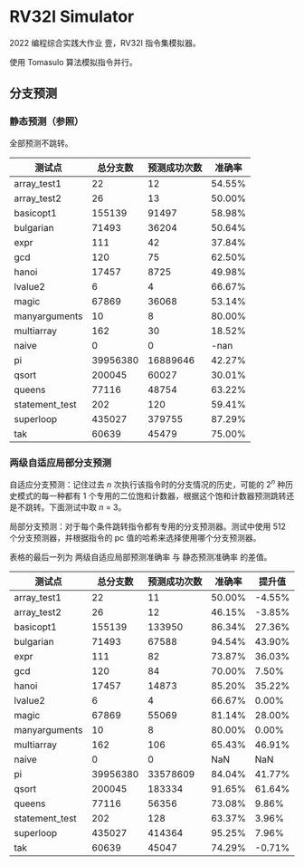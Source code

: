 # RV32I Simulator

2022 编程综合实践大作业 壹，RV32I 指令集模拟器。

使用 Tomasulo 算法模拟指令并行。

## 分支预测

### 静态预测（参照）

全部预测不跳转。

| 测试点         | 总分支数 | 预测成功次数 | 准确率 |
| -------------- | -------- | ------------ | ------ |
| array_test1    | 22       | 12           | 54.55% |
| array_test2    | 26       | 13           | 50.00% |
| basicopt1      | 155139   | 91497        | 58.98% |
| bulgarian      | 71493    | 36204        | 50.64% |
| expr           | 111      | 42           | 37.84% |
| gcd            | 120      | 75           | 62.50% |
| hanoi          | 17457    | 8725         | 49.98% |
| lvalue2        | 6        | 4            | 66.67% |
| magic          | 67869    | 36068        | 53.14% |
| manyarguments  | 10       | 8            | 80.00% |
| multiarray     | 162      | 30           | 18.52% |
| naive          | 0        | 0            | -nan   |
| pi             | 39956380 | 16889646     | 42.27% |
| qsort          | 200045   | 60027        | 30.01% |
| queens         | 77116    | 48754        | 63.22% |
| statement_test | 202      | 120          | 59.41% |
| superloop      | 435027   | 379755       | 87.29% |
| tak            | 60639    | 45479        | 75.00% |

### 两级自适应局部分支预测

自适应分支预测：记住过去 *n* 次执行该指令时的分支情况的历史，可能的 2<sup>*n*</sup> 种历史模式的每一种都有 1 个专用的二位饱和计数器，根据这个饱和计数器预测跳转还是不跳转。下面测试中取 *n* = 3。

局部分支预测：对于每个条件跳转指令都有专用的分支预测器。测试中使用 512 个分支预测器，并根据指令的 pc 值的哈希来选择使用哪个分支预测器。

表格的最后一列为 两级自适应局部预测准确率 与 静态预测准确率 的差值。

| 测试点         | 总分支数 | 预测成功次数 | 准确率 | 提升值 |
| -------------- | -------- | ------------ | ------ | ------ |
| array_test1    | 22       | 11           | 50.00% | -4.55% |
| array_test2    | 26       | 12           | 46.15% | -3.85% |
| basicopt1      | 155139   | 133950       | 86.34% | 27.36% |
| bulgarian      | 71493    | 67588        | 94.54% | 43.90% |
| expr           | 111      | 82           | 73.87% | 36.03% |
| gcd            | 120      | 84           | 70.00% | 7.50%  |
| hanoi          | 17457    | 14873        | 85.20% | 35.22% |
| lvalue2        | 6        | 4            | 66.67% | 0.00%  |
| magic          | 67869    | 55069        | 81.14% | 28.00% |
| manyarguments  | 10       | 8            | 80.00% | 0.00%  |
| multiarray     | 162      | 106          | 65.43% | 46.91% |
| naive          | 0        | 0            | NaN    | NaN    |
| pi             | 39956380 | 33578609     | 84.04% | 41.77% |
| qsort          | 200045   | 183334       | 91.65% | 61.64% |
| queens         | 77116    | 56356        | 73.08% | 9.86%  |
| statement_test | 202      | 128          | 63.37% | 3.96%  |
| superloop      | 435027   | 414364       | 95.25% | 7.96%  |
| tak            | 60639    | 45047        | 74.29% | -0.71% |
